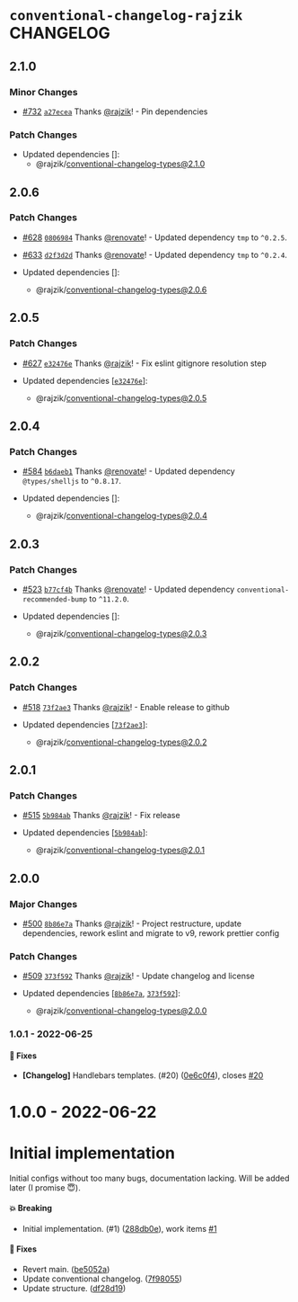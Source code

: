 # `conventional-changelog-rajzik` CHANGELOG

## 2.1.0

### Minor Changes

- [#732](https://github.com/rajzik/configs/pull/732)
  [`a27ecea`](https://github.com/rajzik/configs/commit/a27eceaddbc3af3c8f50ecbd075342722a5fa9de)
  Thanks [@rajzik](https://github.com/rajzik)! - Pin dependencies

### Patch Changes

- Updated dependencies []:
  - @rajzik/conventional-changelog-types@2.1.0

## 2.0.6

### Patch Changes

- [#628](https://github.com/rajzik/configs/pull/628)
  [`0806984`](https://github.com/rajzik/configs/commit/0806984c4615dee4495a73c068e6e14abaf847c3)
  Thanks [@renovate](https://github.com/apps/renovate)! - Updated dependency
  `tmp` to `^0.2.5`.

- [#633](https://github.com/rajzik/configs/pull/633)
  [`d2f3d2d`](https://github.com/rajzik/configs/commit/d2f3d2da0c1f58a5771cf6ee22b5bceaa4afd6f6)
  Thanks [@renovate](https://github.com/apps/renovate)! - Updated dependency
  `tmp` to `^0.2.4`.

- Updated dependencies []:
  - @rajzik/conventional-changelog-types@2.0.6

## 2.0.5

### Patch Changes

- [#627](https://github.com/rajzik/configs/pull/627)
  [`e32476e`](https://github.com/rajzik/configs/commit/e32476e80d40de37a9ccae95040b4350d486f357)
  Thanks [@rajzik](https://github.com/rajzik)! - Fix eslint gitignore resolution
  step

- Updated dependencies
  [[`e32476e`](https://github.com/rajzik/configs/commit/e32476e80d40de37a9ccae95040b4350d486f357)]:
  - @rajzik/conventional-changelog-types@2.0.5

## 2.0.4

### Patch Changes

- [#584](https://github.com/rajzik/configs/pull/584)
  [`b6daeb1`](https://github.com/rajzik/configs/commit/b6daeb1018adb73222c223bd611dda8fc61999bc)
  Thanks [@renovate](https://github.com/apps/renovate)! - Updated dependency
  `@types/shelljs` to `^0.8.17`.

- Updated dependencies []:
  - @rajzik/conventional-changelog-types@2.0.4

## 2.0.3

### Patch Changes

- [#523](https://github.com/rajzik/configs/pull/523)
  [`b77cf4b`](https://github.com/rajzik/configs/commit/b77cf4bee183921f71f1d3fa7866a3184dac22b8)
  Thanks [@renovate](https://github.com/apps/renovate)! - Updated dependency
  `conventional-recommended-bump` to `^11.2.0`.

- Updated dependencies []:
  - @rajzik/conventional-changelog-types@2.0.3

## 2.0.2

### Patch Changes

- [#518](https://github.com/rajzik/configs/pull/518)
  [`73f2ae3`](https://github.com/rajzik/configs/commit/73f2ae32a4dfa4942de2139951854844fc050676)
  Thanks [@rajzik](https://github.com/rajzik)! - Enable release to github

- Updated dependencies
  [[`73f2ae3`](https://github.com/rajzik/configs/commit/73f2ae32a4dfa4942de2139951854844fc050676)]:
  - @rajzik/conventional-changelog-types@2.0.2

## 2.0.1

### Patch Changes

- [#515](https://github.com/rajzik/configs/pull/515)
  [`5b984ab`](https://github.com/rajzik/configs/commit/5b984ab35e86ff798a0386066db744044238bcc5)
  Thanks [@rajzik](https://github.com/rajzik)! - Fix release

- Updated dependencies
  [[`5b984ab`](https://github.com/rajzik/configs/commit/5b984ab35e86ff798a0386066db744044238bcc5)]:
  - @rajzik/conventional-changelog-types@2.0.1

## 2.0.0

### Major Changes

- [#500](https://github.com/rajzik/configs/pull/500)
  [`8b86e7a`](https://github.com/rajzik/configs/commit/8b86e7a917d52e284868316d259236d190ba8f3c)
  Thanks [@rajzik](https://github.com/rajzik)! - Project restructure, update
  dependencies, rework eslint and migrate to v9, rework prettier config

### Patch Changes

- [#509](https://github.com/rajzik/configs/pull/509)
  [`373f592`](https://github.com/rajzik/configs/commit/373f592cd7f5123d5f2f1ba3a6c6741b935414e6)
  Thanks [@rajzik](https://github.com/rajzik)! - Update changelog and license

- Updated dependencies
  [[`8b86e7a`](https://github.com/rajzik/configs/commit/8b86e7a917d52e284868316d259236d190ba8f3c),
  [`373f592`](https://github.com/rajzik/configs/commit/373f592cd7f5123d5f2f1ba3a6c6741b935414e6)]:
  - @rajzik/conventional-changelog-types@2.0.0

### 1.0.1 - 2022-06-25

#### 🐞 Fixes

- **[Changelog]** Handlebars templates. (#20)
  ([0e6c0f4](https://github.com/rajzik/configs/commit/0e6c0f4ae08a6a072e42977bbd3010b636c78729)),
  closes [#20](https://github.com/rajzik/configs/issues/20)

# 1.0.0 - 2022-06-22

# Initial implementation

Initial configs without too many bugs, documentation lacking. Will be added
later (I promise 😇).

#### 💥 Breaking

- Initial implementation. (#1)
  ([288db0e](https://github.com/rajzik/configs/commit/288db0e500fd2c2a9d52a2e9d7570fa37099ab5e)),
  work items [#1](https://github.com/rajzik/configs/issues/1)

#### 🐞 Fixes

- Revert main.
  ([be5052a](https://github.com/rajzik/configs/commit/be5052aa844c5bc52b16ecf97d4dc5697a2ca898))
- Update conventional changelog.
  ([7f98055](https://github.com/rajzik/configs/commit/7f980551f62bf3093dd14b703392bcbe048f8c7a))
- Update structure.
  ([df28d19](https://github.com/rajzik/configs/commit/df28d19a23c892dee09c07f80df2a56c428f7b7a))
